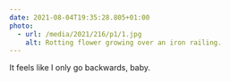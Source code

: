 ```yaml
---
date: 2021-08-04T19:35:28.805+01:00
photo:
  - url: /media/2021/216/p1/1.jpg
    alt: Rotting flower growing over an iron railing.
---
```


It feels like I only go backwards, baby.
